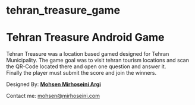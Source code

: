 tehran_treasure_game
====================

<h1>Tehran Treasure Android Game</h1>
<p>Tehran Treasure was a location based gamed designed for Tehran Municipality. The game goal was to visit tehran tourism locations and scan the QR-Code located there and open one question and answer it.<br />
Finally the player must submit the score and join the winners.</p>

Designed By: <a href="http://www.mirhoseini.com" target="_blank"><b>Mohsen Mirhoseini Argi</b></a><br />

Contact me: mohsen@mirhoseini.com
